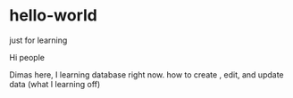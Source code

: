 # hello-world
just for learning

Hi people

Dimas here, I learning database right now. how to create , edit, and update data (what I learning off)
